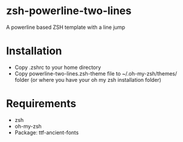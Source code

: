 # zsh-powerline-two-lines
A powerline based ZSH template with a line jump

# Installation
- Copy .zshrc to your home directory
- Copy powerline-two-lines.zsh-theme file to ~/.oh-my-zsh/themes/ folder (or where you have your oh my zsh installation folder)

# Requirements
- zsh
- oh-my-zsh
- Package: ttf-ancient-fonts
